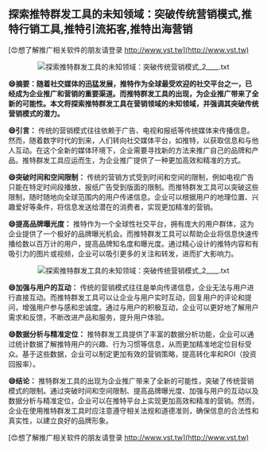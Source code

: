 ## **探索推特群发工具的未知领域：突破传统营销模式,推特行销工具,推特引流拓客,推特出海营销**

[😍想了解推广相关软件的朋友请登录 http://www.vst.tw](http://www.vst.tw)

 <center><img src="https://vst.tw/MP4/tuiguang/png/4.png" alt="探索推特群发工具的未知领域：突破传统营销模式_2____.txt"></center>

**😄摘要：随着社交媒体的迅猛发展，推特作为全球最受欢迎的社交平台之一，已经成为企业推广和营销的重要渠道。而推特群发工具的出现，为企业推广带来了全新的可能性。本文将探索推特群发工具在营销领域的未知领域，并强调其突破传统营销模式的潜力。**

**😄引言：**
传统的营销模式往往依赖于广告、电视和报纸等传统媒体来传播信息。然而，随着数字时代的到来，人们转向社交媒体平台，如推特，以获取信息和与他人互动。在这个全新的媒体环境下，企业需要寻找新的方法来推广自己的品牌和产品。推特群发工具应运而生，为企业推广提供了一种更加高效和精准的方式。

**😄突破时间和空间限制：**
传统的营销方式受到时间和空间的限制，例如电视广告只能在特定时间段播放，报纸广告受到版面的限制。而推特群发工具可以突破这些限制，随时随地向全球范围内的用户传递信息。企业可以根据用户的地理位置、兴趣爱好等条件，将信息发送给潜在的消费者，实现更加精准的营销。

**😄提高品牌曝光度：**
推特作为一个全球性社交平台，拥有庞大的用户群体，这为企业提供了一个极好的品牌曝光机会。而推特群发工具可以帮助企业将信息快速传播给数以百万计的用户，提高品牌知名度和曝光度。通过精心设计的推特内容和有吸引力的图片或视频，企业可以吸引更多的关注和转发，进而扩大影响力。

 <center><img src="https://vst.tw/MP4/tuiguang/png/8.png" alt="探索推特群发工具的未知领域：突破传统营销模式_2____.txt"></center>

**😄加强与用户的互动：**
传统的营销模式往往是单向传递信息，企业无法与用户进行直接互动。而推特群发工具可以让企业与用户实时互动，回复用户的评论和提问，增强用户参与感和忠诚度。通过与用户的积极互动，企业可以更好地了解用户需求和反馈，不断改进产品和服务，提升用户体验。

**😄数据分析与精准定位：**
推特群发工具提供了丰富的数据分析功能，企业可以通过统计数据了解推特用户的兴趣、行为习惯等信息，从而更加精准地定位目标受众。基于这些数据，企业可以制定更加有效的营销策略，提高转化率和ROI（投资回报率）。

**😄结论：**
推特群发工具的出现为企业推广带来了全新的可能性，突破了传统营销模式的限制。通过突破时间和空间限制、提高品牌曝光度、加强与用户的互动以及数据分析与精准定位，企业可以在推特平台上实现更加高效和精准的营销。然而，企业在使用推特群发工具时应注意遵守相关法规和道德准则，确保信息的合法性和真实性，以建立良好的品牌形象。

[😍想了解推广相关软件的朋友请登录 http://www.vst.tw](http://www.vst.tw)



